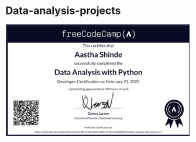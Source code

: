 # Data-analysis-projects
![Certification](https://github.com/aasthashinde0/data-analysis-projects/blob/main/certificate.jpg?raw=true)
